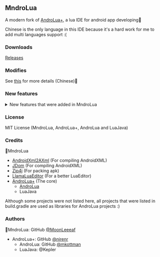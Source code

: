 ## MndroLua

A modern fork of [AndroLua+](https://github.com/nirenr/AndroLua_pro), a lua IDE for android app developing🌷

Chinese is the only language in this IDE because it's a hard work for me to add multi languages support :(

### Downloads

[Releases](https://github.com/MoonLeeeaf/MndroLua/releases)

### Modifies

See [this](https://github.com/Crescent-of-Maya/MndroLua/blob/main/app/src/main/assets/main.lua#L62) for more details (Chinese)🍉

### New features

<details>
  <summary>New features that were added in MndroLua</summary>
  
A modern and beautiful UI with night mode support:
![A materiel design 3 based UI, with code editor](https://github.com/user-attachments/assets/e47c6ad2-3166-425e-859f-dfa75d2a233d)

A better layout editor:
![A Dialog with opinions of a View](https://github.com/user-attachments/assets/892e5366-643a-49e8-b297-6c4f54ac288f)

New LuaEditor:
![A smarter code compiler that can tell you the variables](https://github.com/user-attachments/assets/b9cdb636-8755-4002-86cb-8a2f74a9ec3a)

AndroidManifest.xml  compiling support:
![Opened manifest.xml](https://github.com/user-attachments/assets/3fb6d589-989f-4d62-8fa8-53205bff9df4)
![You need a manifest.xml to compile a project](https://github.com/user-attachments/assets/bff35b38-25b4-436b-b86f-fcf124841f69)

New lua libraries:
```lua
-- Use any Java Class by full name
require 'javapackage'
local android = loadPackage('android')
print(android.os.Process.myPid())

-- Transplanted and Enchanted luajava.override
require 'javaoverride'
local NewTextView = luajava.override("android.widget.TextView", {
  setText = function(self, super, ...)
    local args = {...}
    args[1] = "ARGS: ".. dump(args)
    super(table.unpack(args))
  end
})
local t = NewTextView(this)
t.text = "Test114514"
activity.setContentView(t)
```

</details>

### License

MIT License (MndroLua, AndroLua+, AndroLua and LuaJava)

### Credits

🌷MndroLua
  - [AndroidXml2AXml](https://github.com/JealousCat/AndroidXml2AXml) (For compiling AndroidXML)
  - [JDom](https://github.com/hunterhacker/jdom) (For compiling AndroidXML)
  - [Zip4j](https://github.com/srikanth-lingala/zip4j) (For packing apk)
  - [LlamaLuaEditor](https://github.com/nwdxlgzs/LlamaLuaEditor) (For a better LuaEditor)
  - [AndroLua+](https://github.com/nirenr/AndroLua_pro) (The core)
    - [AndroLua](https://github.com/mkottman/AndroLua)
    - LuaJava

Although some projects were not listed here, all projects that were listed in build.gradle are used as libraries for AndroLua projects :)

### Authors

🌷MndroLua: GitHub [@MoonLeeeaf](https://github.com/MoonLeeeaf)
  - AndroLua+: GitHub [@nirenr](https://github.com/nirenr)
    - AndroLua: GitHub [@mkottman](https://github.com/mkottman)
    - LuaJava: @Kepler
